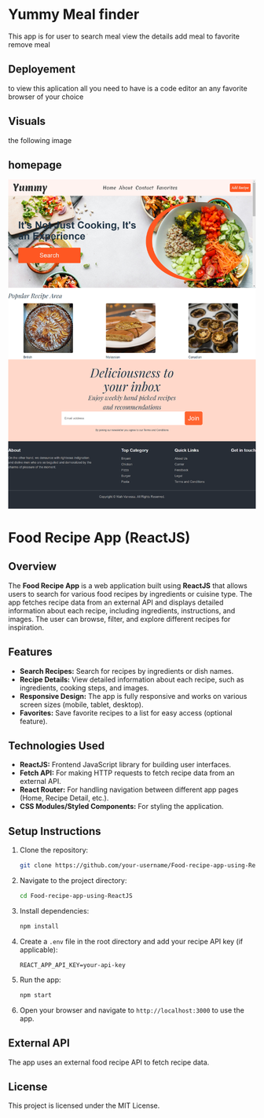 
# Yummy Meal finder

This app is for user to search meal view the details add meal to favorite remove meal

## Deployement

to view this aplication all you need to have is a code editor an any favorite browser of your choice

## Visuals

the following image

## homepage

![alt text](src/assets/images/screencapture-localhost-5173-2024-04-15-17_16_09.png)
# Food Recipe App (ReactJS)

## Overview
The **Food Recipe App** is a web application built using **ReactJS** that allows users to search for various food recipes by ingredients or cuisine type. The app fetches recipe data from an external API and displays detailed information about each recipe, including ingredients, instructions, and images. The user can browse, filter, and explore different recipes for inspiration.

## Features
- **Search Recipes:** Search for recipes by ingredients or dish names.
- **Recipe Details:** View detailed information about each recipe, such as ingredients, cooking steps, and images.
- **Responsive Design:** The app is fully responsive and works on various screen sizes (mobile, tablet, desktop).
- **Favorites:** Save favorite recipes to a list for easy access (optional feature).
  
## Technologies Used
- **ReactJS:** Frontend JavaScript library for building user interfaces.
- **Fetch API:** For making HTTP requests to fetch recipe data from an external API.
- **React Router:** For handling navigation between different app pages (Home, Recipe Detail, etc.).
- **CSS Modules/Styled Components:** For styling the application.

## Setup Instructions
1. Clone the repository:
   ```bash
   git clone https://github.com/your-username/Food-recipe-app-using-ReactJS.git
   ```
2. Navigate to the project directory:
   ```bash
   cd Food-recipe-app-using-ReactJS
   ```
3. Install dependencies:
   ```bash
   npm install
   ```
4. Create a `.env` file in the root directory and add your recipe API key (if applicable):
   ```
   REACT_APP_API_KEY=your-api-key
   ```
5. Run the app:
   ```bash
   npm start
   ```
6. Open your browser and navigate to `http://localhost:3000` to use the app.

## External API
The app uses an external food recipe API to fetch recipe data.

## License
This project is licensed under the MIT License.

